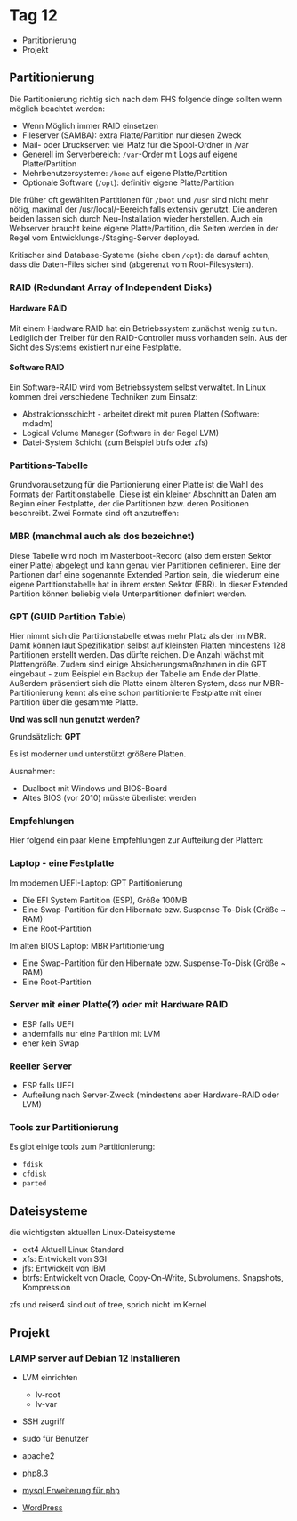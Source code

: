 # Tag 12

- Partitionierung
- Projekt

## Partitionierung

Die Partitionierung richtig sich nach dem FHS
folgende dinge sollten wenn möglich beachtet werden:

- Wenn Möglich immer RAID einsetzen
- Fileserver (SAMBA): extra Platte/Partition nur diesen Zweck
- Mail- oder Druckserver: viel Platz für die Spool-Ordner in /var
- Generell im Serverbereich: `/var`-Order mit Logs auf eigene Platte/Partition
- Mehrbenutzersysteme: `/home` auf eigene Platte/Partition
- Optionale Software (`/opt`): definitiv eigene Platte/Partition

Die früher oft gewählten Partitionen für `/boot` und `/usr` sind nicht mehr nötig, maximal der /usr/local/-Bereich falls extensiv genutzt. Die anderen beiden lassen sich durch Neu-Installation wieder herstellen. Auch ein Webserver braucht keine eigene Platte/Partition, die Seiten werden in der Regel vom Entwicklungs-/Staging-Server deployed.

Kritischer sind Database-Systeme (siehe oben `/opt`): da darauf achten, dass die Daten-Files sicher sind (abgerenzt vom Root-Filesystem).

### RAID (Redundant Array of Independent Disks)

#### Hardware RAID

Mit einem Hardware RAID hat ein Betriebssystem zunächst wenig zu tun. Lediglich der Treiber für den RAID-Controller muss vorhanden sein. Aus der Sicht des Systems existiert nur eine Festplatte.

#### Software RAID

Ein Software-RAID wird vom Betriebssystem selbst verwaltet. In Linux kommen drei verschiedene Techniken zum Einsatz:

- Abstraktionsschicht - arbeitet direkt mit puren Platten (Software: mdadm)
- Logical Volume Manager (Software in der Regel LVM)
- Datei-System Schicht (zum Beispiel btrfs oder zfs)

### Partitions-Tabelle

Grundvorausetzung für die Partionierung einer Platte ist die Wahl des Formats der Partitionstabelle. Diese ist ein kleiner Abschnitt an Daten am Beginn einer Festplatte, der die Partitionen bzw. deren Positionen beschreibt. Zwei Formate sind oft anzutreffen:

### MBR (manchmal auch als dos bezeichnet)

Diese Tabelle wird noch im Masterboot-Record (also dem ersten Sektor einer Platte) abgelegt und kann genau vier Partitionen definieren. Eine der Partionen darf eine sogenannte Extended Partion sein, die wiederum eine eigene Partitionstabelle hat in ihrem ersten Sektor (EBR). In dieser Extended Partition können beliebig viele Unterpartitionen definiert werden.

### GPT (GUID Partition Table)

Hier nimmt sich die Partitionstabelle etwas mehr Platz als der im MBR. Damit können laut Spezifikation selbst auf kleinsten Platten mindestens 128 Partitionen erstellt werden. Das dürfte reichen. Die Anzahl wächst mit Plattengröße. Zudem sind einige Absicherungsmaßnahmen in die GPT eingebaut - zum Beispiel ein Backup der Tabelle am Ende der Platte. Außerdem präsentiert sich die Platte einem älteren System, dass nur MBR-Partitionierung kennt als eine schon partitionierte Festplatte mit einer Partition über die gesammte Platte.

**Und was soll nun genutzt werden?**

Grundsätzlich: **GPT**

Es ist moderner und unterstützt größere Platten.

Ausnahmen:

- Dualboot mit Windows und BIOS-Board
- Altes BIOS (vor 2010) müsste überlistet werden

### Empfehlungen

Hier folgend ein paar kleine Empfehlungen zur Aufteilung der Platten:

### Laptop - eine Festplatte

Im modernen UEFI-Laptop: GPT Partitionierung

- Die EFI System Partition (ESP), Größe 100MB
- Eine Swap-Partition für den Hibernate bzw. Suspense-To-Disk (Größe ~ RAM)
- Eine Root-Partition

Im alten BIOS Laptop: MBR Partitionierung

- Eine Swap-Partition für den Hibernate bzw. Suspense-To-Disk (Größe ~ RAM)
- Eine Root-Partition

### Server mit einer Platte(?) oder mit Hardware RAID

- ESP falls UEFI
- andernfalls nur eine Partition mit LVM
- eher kein Swap

### Reeller Server

- ESP falls UEFI
- Aufteilung nach Server-Zweck (mindestens aber Hardware-RAID oder LVM)

### Tools zur Partitionierung

Es gibt einige tools zum Partitionierung:

- `fdisk`
- `cfdisk`
- `parted`

## Dateisysteme

die wichtigsten aktuellen Linux-Dateisysteme

- ext4 Aktuell Linux Standard
- xfs: Entwickelt von SGI
- jfs: Entwickelt von IBM
- btrfs: Entwickelt von Oracle, Copy-On-Write, Subvolumens. Snapshots, Kompression

zfs und reiser4 sind out of tree, sprich nicht im Kernel

## Projekt

### LAMP server auf Debian 12 Installieren

- LVM einrichten
  - lv-root
  - lv-var
- SSH zugriff
- sudo für Benutzer
- apache2
- [php8.3]([https://](https://php.watch/articles/php-8.3-install-upgrade-on-debian-ubuntu#php83-debian-quick))

- [mysql Erweiterung für php]([https://](https://www.namehero.com/blog/how-to-fix-the-your-php-installation-appears-to-be-missing-the-mysql-extension-which-is-required-by-wordpress-error/#3-1-install-the-php-mysql-extension-via-the-linux-command-line))

- [WordPress]([https://](https://de.wordpress.org/latest-de_DE.zip))
